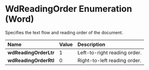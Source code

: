 
# WdReadingOrder Enumeration (Word)

Specifies the text flow and reading order of the document.



|**Name**|**Value**|**Description**|
|:-----|:-----|:-----|
| **wdReadingOrderLtr**|1|Left-to-right reading order.|
| **wdReadingOrderRtl**|0|Right-to-left reading order.|
